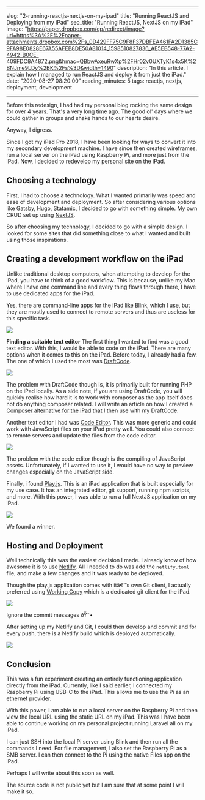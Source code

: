 ----------

slug: "2-running-reactjs-nextjs-on-my-ipad"
title: "Running ReactJS and Deploying from my iPad"
seo_title: "Running ReactJS, NextJS on my iPad"
image: "https://paper.dropbox.com/ep/redirect/image?url=https%3A%2F%2Fpaper-attachments.dropbox.com%2Fs_0D429FF75C9F8F37DBFEA461FA2D1385C9FA98E0828E67A55AFEB8DE50A81014_1598510827836_AE5EB548-77A2-4942-B0CE-409FDC8A4872.png&hmac=QBbwAxeuRwXp%2FHr02v0UXTyK1s4x5K%2BNJme9LDy%2BK%2Fs%3D&width=1490"
description: "In this article, I explain how I managed to run ReactJS and deploy it from just the iPad."
date: "2020-08-27 08:20:00"
reading_minutes: 5
tags: reactjs, nextjs, deployment, development

----------

Before this redesign, I had had my personal blog rocking the same design for over 4 years. That's a very long time ago. The good ol' days where we could gather in groups and shake hands to our hearts desire.

Anyway, I digress.

Since I got my iPad Pro 2018, I have been looking for ways to convert it into my secondary development machine. I have since then created wireframes, run a local server on the iPad using Raspberry Pi, and more just from the iPad. Now, I decided to redevelop my personal site on the iPad.

## Choosing a technology

First, I had to choose a technology. What I wanted primarily was speed and ease of development and deployment. So after considering various options like [Gatsby](https://www.gatsbyjs.com), [Hugo](https://gohugo.io), [Statamic](https://statamic.com), I decided to go with something simple. My own CRUD set up using [NextJS](https://nextjs.org).

So after choosing my technology, I decided to go with a simple design. I looked for some sites that did something close to what I wanted and built using those inspirations.

## Creating a development workflow on the iPad

Unlike traditional desktop computers, when attempting to develop for the iPad, you have to think of a good workflow. This is because, unlike my Mac where I have one command line and every thing flows through there, I have to use dedicated apps for the iPad.

Yes, there are command-line apps for the iPad like Blink, which I use, but they are mostly used to connect to remote servers and thus are useless for this specific task.


![](https://paper-attachments.dropbox.com/s_0D429FF75C9F8F37DBFEA461FA2D1385C9FA98E0828E67A55AFEB8DE50A81014_1598513644789_D4690C3C-89EB-424E-A1DC-D76B9A0AB62C.gif)


**Finding a suitable text editor**
The first thing I wanted to find was a good text editor. With this, I would be able to code on the iPad. There are many options when it comes to this on the iPad. Before today, I already had a few. The one of which I used the most was [DraftCode](https://solesignal.com/draftcode/).


![](https://paper-attachments.dropbox.com/s_0D429FF75C9F8F37DBFEA461FA2D1385C9FA98E0828E67A55AFEB8DE50A81014_1598510827836_AE5EB548-77A2-4942-B0CE-409FDC8A4872.png)


The problem with DraftCode though is, it is primarily built for running PHP on the iPad locally. As a side note, if you are using DraftCode, you will quickly realise how hard it is to work with composer as the app itself does not do anything composer related. I will write an article on how I created a [Composer alternative for the iPad](https://cmpsr.co) that I then use with my DraftCode.

Another text editor I had was [Code Editor](https://panic.com/code-editor/). This was more generic and could work with JavaScript files on your iPad pretty well. You could also connect to remote servers and update the files from the code editor.


![](https://paper-attachments.dropbox.com/s_0D429FF75C9F8F37DBFEA461FA2D1385C9FA98E0828E67A55AFEB8DE50A81014_1598511305962_91BE2DCB-7148-4E0B-9FB4-66ACAD600C8C.png)


The problem with the code editor though is the compiling of JavaScript assets. Unfortunately, if I wanted to use it, I would have no way to preview changes especially on the JavaScript side.

Finally, i found [Play.js](https://playdotjs.com/). This is an iPad application that is built especially for my use case. It has an integrated editor, git support, running npm scripts, and more. With this power, I was able to run a full NextJS application on my iPad. 


![](https://paper-attachments.dropbox.com/s_0D429FF75C9F8F37DBFEA461FA2D1385C9FA98E0828E67A55AFEB8DE50A81014_1598512906014_96CE9F05-CEC1-4B08-BD63-A9E275DDBC5C.gif)


We found a winner.


## Hosting and Deployment

Well technically this was the easiest decision I made. I already know of how awesome it is to use [Netlify](https://netlify.com). All I needed to do was add the `netlify.toml` file, and make a few changes and it was ready to be deployed.

Though the play.js application comes with itâ€™s own Git client, I actually preferred using [Working Copy](https://workingcopyapp.com) which is a dedicated git client for the iPad.


![](https://paper-attachments.dropbox.com/s_0D429FF75C9F8F37DBFEA461FA2D1385C9FA98E0828E67A55AFEB8DE50A81014_1598513367606_022839DC-4930-436D-A3DC-0C5EF330F9E0.png)


Ignore the commit messages ðŸ˜• 

After setting up my Netlify and Git, I could then develop and commit and for every push, there is a Netlify build which is deployed automatically.


![](https://paper-attachments.dropbox.com/s_0D429FF75C9F8F37DBFEA461FA2D1385C9FA98E0828E67A55AFEB8DE50A81014_1598514003196_F50C488A-1A89-4F17-8E66-5162E7F2C955.jpeg)



## Conclusion

This was a fun experiment creating an entirely functioning application directly from the iPad. Currently, like I said earlier, I connected my Raspberry Pi using USB-C to the iPad. This allows me to use the Pi as an ethernet provider. 

With this power, I am able to run a local server on the Raspberry Pi and then view the local URL using the static URL on my iPad. This was I have been able to continue working on my personal project running Laravel all on my iPad.

I can just SSH into the local Pi server using Blink and then run all the commands I need. For file management, I also set the Raspberry Pi as a SMB server. I can then connect to the Pi using the native Files app on the iPad.

Perhaps I will write about this soon as well.

The source code is not public yet but I am sure that at some point I will make it so.